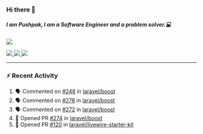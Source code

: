 ### Hi there 👋

##### I am Pushpak, I am a Software Engineer and a problem solver.💻

<a href='https://twitter.com/pushpak1300'><a href="https://pushpak1300.me/" target="_blank">
  <img src="https://img.shields.io/badge/website-%23E34F26.svg?&style=for-the-badge" />
</a> 
 
 <a href="https://twitter.com/pushpak1300" target="_blank">
  <img src="https://img.shields.io/badge/twitter-%231DA1F2.svg?&style=for-the-badge&logo=twitter&logoColor=white" />
</a> 

<a href="https://www.linkedin.com/in/pushpak-c-286b17b1/" target="_blank">
  <img src="https://img.shields.io/badge/linkedin-%230077B5.svg?&style=for-the-badge&logo=linkedin&logoColor=white" />
</a> 

<a href="https://dev.to/pushpak1300/" target="_blank">
  <img src="http://img.shields.io/badge/dev.to-gray?style=for-the-badge&logo=dev.to&?logoColor=white?logoWidth=100?label=" />
</a> 


</p>

---

### ⚡ Recent Activity

<!--START_SECTION:activity-->
1. 🗣 Commented on [#248](https://github.com/laravel/boost/issues/248#issuecomment-3328683512) in [laravel/boost](https://github.com/laravel/boost)
2. 🗣 Commented on [#276](https://github.com/laravel/boost/issues/276#issuecomment-3324832107) in [laravel/boost](https://github.com/laravel/boost)
3. 🗣 Commented on [#272](https://github.com/laravel/boost/issues/272#issuecomment-3320312202) in [laravel/boost](https://github.com/laravel/boost)
4. 💪 Opened PR [#274](https://github.com/laravel/boost/pull/274) in [laravel/boost](https://github.com/laravel/boost)
5. 💪 Opened PR [#120](https://github.com/laravel/livewire-starter-kit/pull/120) in [laravel/livewire-starter-kit](https://github.com/laravel/livewire-starter-kit)
<!--END_SECTION:activity-->
